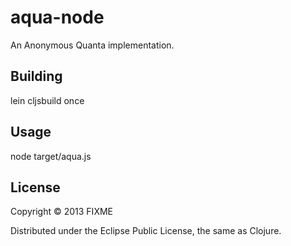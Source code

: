 # aqua-node

An Anonymous Quanta implementation.

## Building

lein cljsbuild once

## Usage

node target/aqua.js

## License

Copyright © 2013 FIXME

Distributed under the Eclipse Public License, the same as Clojure.
